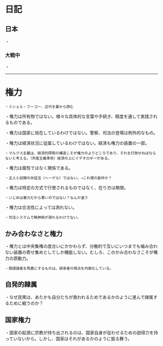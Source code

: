 

# 日記

## 日本

・

### 大戦中

・

---

# 権力

    ・ミシェル・フーコー、近代を裏から読む

・権力は所有物ではない。様々な具体的な言葉や手続き、精度を通して実践されるものである。

・権力は国家に局在しているわけではない。警察、司法の登場は例外的なもの。

・権力は経済状況に従属しているわけではない。経済も権力の装置の一部。

    ・マルクス主義は、経済的搾取の構造こそが権力のよりどころであり、それを打倒せねばならないと考える。（共産主義革命）経済の上にイデオロギーがある。

・権力は属性ではなく関係である。

    ・主人と奴隷の弁証法（ヘーゲル）ではない。→これ僕の創作か？

・権力は特定の方式で行使されるものではなく、在り方は無限。

    ・いじめは暴力だから悪いのではない？なんか違う

・権力は合法性によっては測れない。

    ・司法システムで精神病が測れるわけでない。

## かみ合わなさと権力

・権力とは中央集権の度合いにかかわらず、分散的で互いにいつまでも嚙み合わない装置の寄せ集めとしてしか機能しない。むしろ、このかみ合わなさこそが権力の原動力。

    ・陰謀論者を馬鹿にするものは、統率者の視点を内面化している。


## 自発的隷属

・なぜ民衆は、あたかも自分たちが救われるためであるかのように進んで隷属するために戦うのか？

## 国家権力

・国家の起源に宗教が持ち出されるのは、国家自身が従わせるための説得力を持っていないから。しかし、国家はそれがあるかのように振る舞う。



